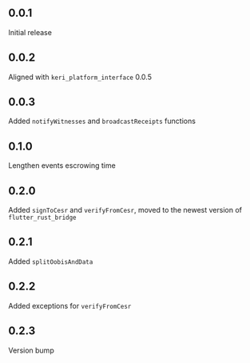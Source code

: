 ## 0.0.1

Initial release

## 0.0.2

Aligned with `keri_platform_interface` 0.0.5

## 0.0.3

Added `notifyWitnesses` and `broadcastReceipts` functions

## 0.1.0

Lengthen events escrowing time

## 0.2.0
Added `signToCesr` and `verifyFromCesr`, moved to the newest version of `flutter_rust_bridge`

## 0.2.1
Added `splitOobisAndData`

## 0.2.2
Added exceptions for `verifyFromCesr`

## 0.2.3
Version bump
